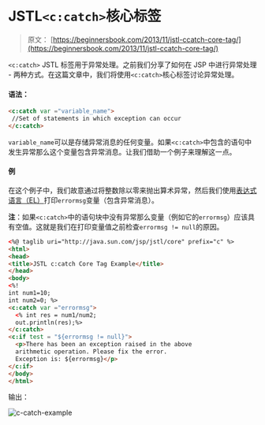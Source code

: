 # JSTL`<c:catch>`核心标签

> 原文： [https://beginnersbook.com/2013/11/jstl-ccatch-core-tag/](https://beginnersbook.com/2013/11/jstl-ccatch-core-tag/)

`<c:catch>` JSTL 标签用于异常处理。之前我们分享了如何在 JSP 中进行异常处理 - 两种方式。在这篇文章中，我们将使用`<c:catch>`核心标签讨论异常处理。

#### 语法：

```html
<c:catch var ="variable_name">
 //Set of statements in which exception can occur
</c:catch>
```

`variable_name`可以是存储异常消息的任何变量。如果`<c:catch>`中包含的语句中发生异常那么这个变量包含异常消息。让我们借助一个例子来理解这一点。

#### 例

在这个例子中，我们故意通过将整数除以零来抛出算术异常，然后我们使用[表达式语言（EL）](https://beginnersbook.com/2013/11/jsp-expression-language-el/ "Expression language")打印`errormsg`变量（包含异常消息）。

**注**：如果`<c:catch>`中的语句块中没有异常那么变量（例如它的`errormsg`）应该具有空值。这就是我们在打印变量值之前检查`errormsg != null`的原因。

```html
<%@ taglib uri="http://java.sun.com/jsp/jstl/core" prefix="c" %>
<html>
<head>
<title>JSTL c:catch Core Tag Example</title>
</head>
<body>
<%! 
int num1=10;
int num2=0; %>
<c:catch var ="errormsg">
  <% int res = num1/num2;
  out.println(res);%>
</c:catch>
<c:if test = "${errormsg != null}">
  <p>There has been an exception raised in the above
  arithmetic operation. Please fix the error.
  Exception is: ${errormsg}</p>
</c:if>
</body>
</html>
```

输出：

![c-catch-example](../Images/a83be30c7e990aff0330787266c3bb71.jpg)